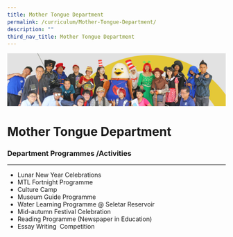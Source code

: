 ```yaml
---
title: Mother Tongue Department
permalink: /curriculum/Mother-Tongue-Department/
description: ""
third_nav_title: Mother Tongue Department
---
```

![](/images/curriculum.jpg)

Mother Tongue Department
========================

### Department Programmes /Activities
---------------------------------

*   Lunar New Year Celebrations
*   MTL Fortnight Programme
*   Culture Camp
*   Museum Guide Programme
*   Water Learning Programme @ Seletar Reservoir
*   Mid-autumn Festival Celebration
*   Reading Programme (Newspaper in Education)
*   Essay Writing  Competition